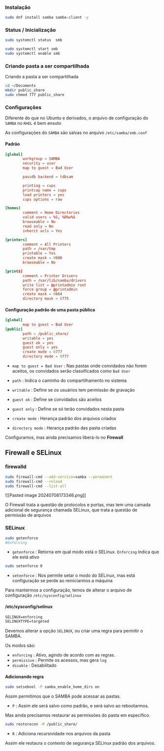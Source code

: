 ### Instalação

```bash
sudo dnf install samba samba-client -y
```

### Status / Inicialização

```bash
sudo systemctl status  smb
```

```bash
sudo systemctl start smb
sudo systemctl enable smb
```

### Criando pasta a ser compartilhada

Criando a pasta a ser compartilhada
```bash
cd ~/Documents
mkdir public_share
sudo chmod 777 public_share
```

### Configurações

Diferente do que no Ubuntu e derivados, o arquivo de configuração do ``SAMBA`` no ``RHEL`` é bem enxuto

 As configurações do ``SAMBA`` são salvas no arquivo `/etc/samba/smb.conf`
#### Padrão
```conf
[global]
        workgroup = SAMBA
        security = user
        map to guest = Bad User

        passdb backend = tdbsam

        printing = cups
        printcap name = cups
        load printers = yes
        cups options = raw

[homes]
        comment = Home Directories
        valid users = %S, %D%w%S
        browseable = No
        read only = No
        inherit acls = Yes

[printers]
        comment = All Printers
        path = /var/tmp
        printable = Yes
        create mask = 0600
        browseable = No

[print$]
        comment = Printer Drivers
        path = /var/lib/samba/drivers
        write list = @printadmin root
        force group = @printadmin
        create mask = 0664
        directory mask = 0775
```

#### Configuração padrão de uma pasta pública
```conf
[global] 
        map to guest = Bad User
[public]
		path = /public_share/
		writable = yes
		guest ok = yes
		guest only = yes
		create mode = 0777
		directory mode = 0777
```
 
- `map to guest = Bad User` : Nas pastas onde convidados não forem aceitos, os convidados serão classificados como ``Bad User``

- `path` : Indica o caminho do compartilhamento no sistema
- `writable` : Define se os usuários tem permissão de gravação
- `guest ok` : Define se convidados são aceitos
- `guest only` : Define se só terão convidados nesta pasta
- `create mode` : Herança padrão dos arquivos criados
- `directory mode` : Herança padrão das pasta criadas

Configuramos, mas ainda precisamos liberá-lo no **Firewall**

## Firewall e SELinux

### firewalld

```bash
sudo firewall-cmd --add-service=samba --permanent
sudo firewall-cmd --reload
sudo firewall-cmd --list-all
```
![[Pasted image 20240708173346.png]]

O Firewall trata a questão de protocolos e portas, mas tem uma camada adicional de segurança chamada SELinux, que trata a questão de permissão de arquivos

### SELinux

```bash
sudo getenforce
#Enforcing
```

- `getenforce` : Retorna em qual modo está o SELinux. `Enforcing` indica que ele está ativo

```bash
sudo setenforce 0
```

- `setenforce` : Nos permite setar o modo do SELinux, mas está configuração se perde ao reiniciarmos a máquina

Para mantermos a configuração, temos de alterar o arquivo de configuração `/etc/sysconfig/selinux`

#### /etc/sysconfig/selinux
```txt
SELINUX=enforcing
SELINUXTYPE=targeted
```

Devemos alterar a opção `SELINUX`, ou criar uma regra para permitir o SAMBA.

Os modos são:
- `enforcing` : Ativo, agindo de acordo com as regras. 
- `permissive` : Permite os acessos, mas gera `log`
- `disable` : Desabilitado

#### Adicionando regra

```bash
sudo setsebool -P samba_enable_home_dirs on
```
Assim permitimos que o SAMBA pode acessar as pastas.

- `P` : Assim ele será salvo como padrão, e será salvo ao rebootarmos.

Mas ainda precisamos restaurar as permissões do pasta em específico.
```bash
sudo restorecon -R /public_share/
```

- `R` : Adiciona recursividade nos arquivos da pasta

Assim ele restaura o contexto de segurança SELinux padrão dos arquivos.



































